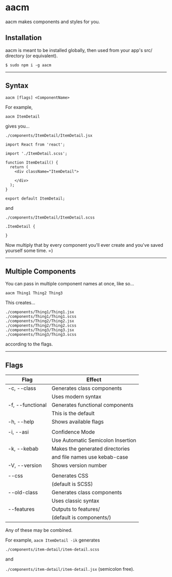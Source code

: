 # aacm
aacm makes components and styles for you.

## Installation
aacm is meant to be installed globally, then used from your app's src/ directory (or equivalent). 

`$ sudo npm i -g aacm`

-----------------------------------------

## Syntax

`aacm [flags] <ComponentName>`

For example, 

`aacm ItemDetail`

gives you...

`./components/ItemDetail/ItemDetail.jsx`

```
import React from 'react';

import './ItemDetail.scss';

function ItemDetail() {
  return (
    <div className="ItemDetail">

    </div>
  );
}

export default ItemDetail;
```

and

`./components/ItemDetail/ItemDetail.scss`

```
.ItemDetail {
    
}
```

Now multiply that by every component you'll ever create and you've saved yourself some time. =)

-----------------------------------------

## Multiple Components

You can pass in multiple component names at once, like so...

`aacm Thing1 Thing2 Thing3`

This creates...

```
./components/Thing1/Thing1.jsx
./components/Thing1/Thing1.scss
./components/Thing2/Thing2.jsx
./components/Thing2/Thing2.scss
./components/Thing3/Thing3.jsx
./components/Thing3/Thing3.scss
```

according to the flags.

-----------------------------------------

## Flags

|Flag              | Effect                                   |
| ---------------- | ---------------------------------------- |
| -c, --class      | Generates class components               |
|                  | Uses modern syntax                       |
| -f, --functional | Generates functional components          |
|                  | This is the default                      |
| -h, --help       | Shows available flags                    |
|                  |                                          |
| -i, --asi        | Confidence Mode                          |
|                  | Use Automatic Semicolon Insertion        |
| -k, --kebab      | Makes the generated directories          |
|                  | and file names use kebab-case            |
| -V, --version    | Shows version number                     |
|                  |                                          |
| --css            | Generates CSS                            |
|                  | (default is SCSS)                        |
| --old-class      | Generates class components               |
|                  | Uses classic syntax                      |
| --features       | Outputs to features/                     |
|                  | (default is components/)                 |

Any of these may be combined. 

For example, `aacm ItemDetail -ik`
generates

`./components/item-detail/item-detail.scss`

and

`./components/item-detail/item-detail.jsx` (semicolon free).
